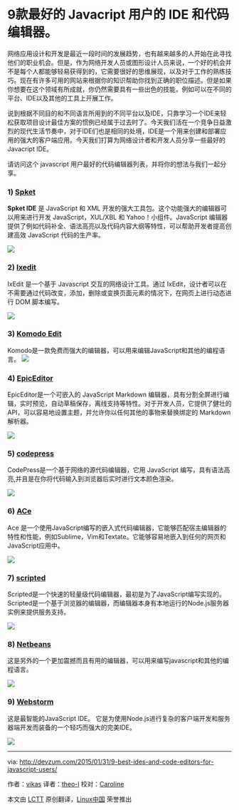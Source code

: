 9款最好的 Javacript 用户的 IDE 和代码编辑器。
================================================================================
网络应用设计和开发是最近一段时间的发展趋势，也有越来越多的人开始在此寻找他们的职业机会。但是，作为网络开发人员或图形设计人员来说，一个好的机会并不是每个人都能够轻易获得到的，它需要很好的思维展现，以及对于工作的熟练技巧。现在有许多可用的网站来根据你的知识帮助你找到正确的职位描述。但是如果你想要在这个领域有所成就，你仍然需要具有一些出色的技能，例如可以在不同的平台、IDE以及其他的工具上开展工作。

说到根据不同目的和不同语言所用到的不同平台以及IDE，只靠学习一个IDE来轻松获取项目设计最佳方案的惯例已经属于过去时了。今天我们活在一个竞争日益激烈的现代生活节奏中，对于IDE们也是相同的处境，IDE是一个用来创建和部署应用的强大的客户端应用。今天我们打算为网络设计者和开发人员分享一些最好的Javacript IDE。

请访问这个 javascript 用户最好的代码编辑器列表，并将你的想法与我们一起分享。

### 1) [Spket][1] ###

**Spket IDE** 是 JavaScript 和 XML 开发的强大工具包。这个功能强大的编辑器可以用来进行开发 JavaScript，XUL/XBL 和 Yahoo！小组件。JavaScript 编辑器提供了例如代码补全、语法高亮以及代码内容大纲等特性，可以帮助开发者提高创建高效 JavaScript 代码的生产率。


![](http://i0.wp.com/devzum.com/wp-content/uploads/2015/01/spket-e1422674329554.png)

### 2) [Ixedit][2] ###

IxEdit 是一个基于 Javascript 交互的网络设计工具。通过 IxEdit，设计者可以在不需要通过代码改变，添加，删除或变换页面元素的情况下，在网页上进行动态进行 DOM 脚本编写。

![](http://i0.wp.com/devzum.com/wp-content/uploads/2015/01/ixedit.png)

### 3) [Komodo Edit][3] ###

Komodo是一款免费而强大的编辑器，可以用来编辑JavaScript和其他的编程语言。
![](http://i2.wp.com/devzum.com/wp-content/uploads/2015/01/komodo-edit-e1422674596277.png)

### 4) [EpicEditor][4] ###

EpicEditor是一个可嵌入的 JavaScript Markdown 编辑器，具有分割全屏进行编辑，实时预览，自动草稿保存，离线支持等特性。对于开发人员，它提供了健壮的API，可以容易地设置主题，并允许你以任何其他的事物来替换绑定的 Markdown 解析器。

![](http://i1.wp.com/devzum.com/wp-content/uploads/2015/01/epiceditor-e1422674732281.png)

### 5) [codepress][5] ###

CodePress是一个基于网络的源代码编辑器，它用 JavaScript 编写，具有语法高亮,并且是在你将代码输入到浏览器后实时进行文本颜色渲染。

![](http://i1.wp.com/devzum.com/wp-content/uploads/2015/01/codepres-e1422674893706.png)

### 6) [ACe][6] ###

Ace 是一个使用JavaScript编写的嵌入式代码编辑器，它能够匹配宿主编辑器的特性和性能，例如Sublime，Vim和Textate。它能够容易地嵌入到任何的网页和JavaScript应用中。

![](http://i0.wp.com/devzum.com/wp-content/uploads/2015/01/ace-e1422675089912.png)

### 7) [scripted][7] ###

Scripted是一个快速的轻量级代码编辑器，最初是为了JavaScript编写实现的。 Scripted是一个基于浏览器的编辑器，而编辑器本身有本地运行的Node.js服务器实例来提供服务支持。

![](http://i1.wp.com/devzum.com/wp-content/uploads/2015/01/scripted-e1422675188408.png)

### 8) [Netbeans][8] ###

这是另外的一个更加震撼而且有用的编辑器，可以用来编写javascript和其他的编程语言。

![](http://i1.wp.com/devzum.com/wp-content/uploads/2015/01/code_editing1-e1422675506226.png)

### 9) [Webstorm][9] ###

这是最智能的JavaScript IDE。 它是为使用Node.js进行复杂的客户端开发和服务器端开发而装备的一个轻巧而强大的完美IDE。

![](http://i0.wp.com/devzum.com/wp-content/uploads/2015/01/webstorm.png)

--------------------------------------------------------------------------------

via: http://devzum.com/2015/01/31/9-best-ides-and-code-editors-for-javascript-users/

作者：[vikas][a]
译者：[theo-l](https://github.com/theo-l)
校对：[Caroline](https://github.com/carolinewuyan)

本文由 [LCTT](https://github.com/LCTT/TranslateProject) 原创翻译，[Linux中国](http://linux.cn/) 荣誉推出

[a]:http://devzum.com/author/vikas/
[1]:http://spket.com/
[2]:http://www.ixedit.com/
[3]:http://komodoide.com/komodo-edit/
[4]:http://oscargodson.github.io/EpicEditor/
[5]:http://codepress.sourceforge.net/
[6]:http://ace.c9.io/#nav=about
[7]:https://github.com/scripted-editor/scripted
[8]:https://netbeans.org/
[9]:http://www.jetbrains.com/webstorm/
